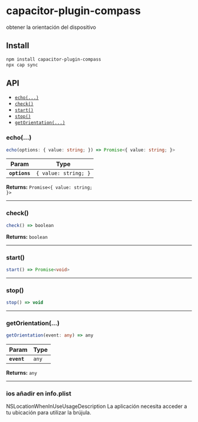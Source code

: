 # capacitor-plugin-compass

obtener la orientación del dispositivo

## Install

```bash
npm install capacitor-plugin-compass
npx cap sync
```

## API

<docgen-index>

* [`echo(...)`](#echo)
* [`check()`](#check)
* [`start()`](#start)
* [`stop()`](#stop)
* [`getOrientation(...)`](#getorientation)

</docgen-index>

<docgen-api>
<!--Update the source file JSDoc comments and rerun docgen to update the docs below-->

### echo(...)

```typescript
echo(options: { value: string; }) => Promise<{ value: string; }>
```

| Param         | Type                            |
| ------------- | ------------------------------- |
| **`options`** | <code>{ value: string; }</code> |

**Returns:** <code>Promise&lt;{ value: string; }&gt;</code>

--------------------


### check()

```typescript
check() => boolean
```

**Returns:** <code>boolean</code>

--------------------


### start()

```typescript
start() => Promise<void>
```

--------------------


### stop()

```typescript
stop() => void
```

--------------------


### getOrientation(...)

```typescript
getOrientation(event: any) => any
```

| Param       | Type             |
| ----------- | ---------------- |
| **`event`** | <code>any</code> |

**Returns:** <code>any</code>

--------------------

</docgen-api>

### ios añadir en info.plist
<key>NSLocationWhenInUseUsageDescription</key>
<string>La aplicación necesita acceder a tu ubicación para utilizar la brújula.</string>
